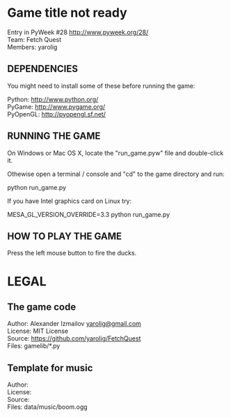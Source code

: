 Game title not ready
===============

Entry in PyWeek #28  <http://www.pyweek.org/28/>  
Team: Fetch Quest  
Members: yarolig


DEPENDENCIES
------------

You might need to install some of these before running the game:

Python:     http://www.python.org/  
PyGame:     http://www.pygame.org/  
PyOpenGL:   http://pyopengl.sf.net/  


RUNNING THE GAME
----------------

On Windows or Mac OS X, locate the "run_game.pyw" file and double-click it.

Othewise open a terminal / console and "cd" to the game directory and run:

  python run_game.py

If you have Intel graphics card on Linux try:

  MESA_GL_VERSION_OVERRIDE=3.3 python run_game.py

HOW TO PLAY THE GAME
--------------------

Press the left mouse button to fire the ducks.


LEGAL
=====

The game code
-------------
Author: Alexander Izmailov <yarolig@gmail.com>  
License: MIT License  
Source: https://github.com/yarolig/FetchQuest  
Files: gamelib/*.py  

Template for music
------------------
Author:  
License:  
Source:  
Files: data/music/boom.ogg  








